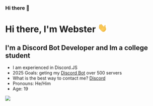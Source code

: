 ### Hi there 👋
# Hi there, I'm Webster <img width="30px" src="https://github.com/SatYu26/SatYu26/raw/master/Assets/Hi.gif" />



## I'm a Discord Bot Developer and Im a college student 
   
-  I am experienced in Discord.JS 
-  2025 Goals: geting my [Discord Bot](https://discoria.xyz/invite) over 500 servers
-  What is the best way to contact me? [Discord](https://discord.com/users/481068576363773972)
-  Pronouns: He/Him
-  Age: 19
<a href="https://discord.com/users/481068576363773972">
  <img src="https://lanyard.cnrad.dev/api/481068576363773972">
  </a>
 
